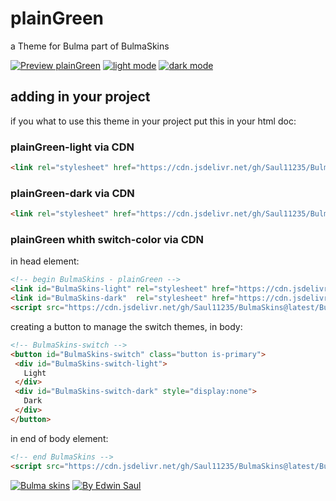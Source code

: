 
# plainGreen            

a Theme for Bulma part of BulmaSkins             

[![ Preview plainGreen ](https://img.shields.io/badge/-Preview_plainGreen-red)](https://saul11235.github.io/BulmaSkins/view?skin=plainGreen)
[![ light mode ](https://img.shields.io/badge/-light_mode-black)](https://saul11235.github.io/BulmaSkins/view?skin=plainGreen&dark=false)
[![ dark mode ](https://img.shields.io/badge/-dark_mode-black)](https://saul11235.github.io/BulmaSkins/view?skin=plainGreen&dark=true)

## adding in your project
if you what to use this theme in your project put this in your html doc:

### plainGreen-light via CDN
```html
<link rel="stylesheet" href="https://cdn.jsdelivr.net/gh/Saul11235/BulmaSkins@latest/skins/plainGreen.light.css">
```
### plainGreen-dark via CDN
```html
<link rel="stylesheet" href="https://cdn.jsdelivr.net/gh/Saul11235/BulmaSkins@latest/skins/plainGreen.dark.css">
```

### plainGreen whith switch-color via CDN
in head element:
```html
<!-- begin BulmaSkins - plainGreen -->
<link id="BulmaSkins-light" rel="stylesheet" href="https://cdn.jsdelivr.net/gh/Saul11235/BulmaSkins@latest/skins/plainGreen.light.css">
<link id="BulmaSkins-dark"  rel="stylesheet" href="https://cdn.jsdelivr.net/gh/Saul11235/BulmaSkins@latest/skins/plainGreen.dark.css">
<script src="https://cdn.jsdelivr.net/gh/Saul11235/BulmaSkins@latest/BulmaSkinsJs/first.js"></script>
```
creating a button to manage the switch themes, in body:            
```html
<!-- BulmaSkins-switch -->
<button id="BulmaSkins-switch" class="button is-primary">
 <div id="BulmaSkins-switch-light">
   Light
 </div>
 <div id="BulmaSkins-switch-dark" style="display:none">
   Dark
 </div>
</button>
```
in end of body element:            
```html
<!-- end BulmaSkins -->
<script src="https://cdn.jsdelivr.net/gh/Saul11235/BulmaSkins@latest/BulmaSkinsJs/last.js"></script>
```



[![Bulma skins](https://img.shields.io/badge/-Bulma_skins-blue)](https://saul11235.github.io/BulmaSkins/)
[![By Edwin Saul](https://img.shields.io/badge/-By_Edwin_Saul-black)](https://edwinsaul.com)
            